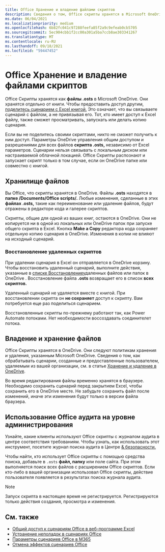 ```yaml
---
title: Office Хранение и владение файлами скриптов
description: Сведения о том, Office скрипты хранятся в Microsoft OneDrive и передаются между владельцами.
ms.date: 06/04/2021
ms.localizationpriority: medium
ms.openlocfilehash: 6b82fc041c97288feefa85f2a9c9efeab0cb5705
ms.sourcegitcommit: 5ec904cbb1f2cc00a301a5ba7ccb8ae303341267
ms.translationtype: MT
ms.contentlocale: ru-RU
ms.lasthandoff: 09/18/2021
ms.locfileid: "59447452"
---
```

# <a name="office-scripts-file-storage-and-ownership"></a>Office Хранение и владение файлами скриптов

Office Скрипты хранятся как **файлы .osts** в Microsoft OneDrive. Они хранятся отдельно от книги. Чтобы предоставить доступ другим, [поделитесь сценарием с Excel книгой.](excel.md#share-scripts) Это означает, что вы связываете сценарий с файлом, а не привязывая его. Тот, кто имеет доступ к Excel файлу, также сможет просматривать, запускать или делать копию сценария.

Если вы не поделитесь своими скриптами, никто не сможет получить к ним доступ. Параметры OneDrive управления общим доступом и разрешениями для всех файлов **скрипта .osts,** независимо от Excel параметров. Сценарии нельзя связывать с локальным диском или настраиваемой облачной локацией. Office Скрипты распознают и запускает скрипт только в том случае, если он OneDrive папке или совместно с книгой.

## <a name="file-storage"></a>Хранилище файлов

Вы Office, что скрипты хранятся в OneDrive. Файлы **.osts** находятся в **папке /Documents/Office scripts/.** Любые изменения, сделанные в этих **файлах .osts,** такие как переименование или удаление файлов, будут отражены в редакторе кода и галерее скриптов.

Скрипты, общие для одной из ваших книг, остаются в OneDrive. Они не копируется ни в одной из локальных или OneDrive папок при запуске общего скрипта в Excel. Кнопка **Make a Copy** редактора кода сохраняет отдельную копию сценария в OneDrive. Изменения в копии не влияют на исходный сценарий.

### <a name="restore-deleted-scripts"></a>Восстановление удаленных скриптов

При удалении сценария в Excel он отправляется в OneDrive корзину. Чтобы восстановить удаленный сценарий, выполните действия, указанные в [списке Восстановление](https://support.microsoft.com/office/949ada80-0026-4db3-a953-c99083e6a84f)удаленных файлов или папок в OneDrive . Восстановление файла **.osts** возвращает его в список **всех скриптов.**

Удаленный сценарий не удаляется вместе с книгой. При восстановлении скрипта он **не сохраняет** доступ к скрипту. Вам потребуется еще раз поделиться сценарием.

Восстановленные скрипты по-прежнему работают так, как Power Automate потоками. Нет необходимости воссоздавать соединителет потока.

## <a name="file-ownership-and-retention"></a>Владение и хранение файлов

Office Скрипты хранятся в OneDrive. Они следуют политикам хранения и удаления, указанным Microsoft OneDrive. Сведения о том, как обрабатывать сценарии, созданные и предоставленные пользователем, удаляемым из вашей организации, см. в статье [Хранение и удаление в OneDrive](/onedrive/retention-and-deletion).

Во время редактирования файлы временно хранятся в браузере. Необходимо сохранить сценарий перед закрытием Excel, чтобы сохранить его в OneDrive месте. Не забудьте сохранить файл после изменений, иначе эти изменения будут только в версии файла браузера.

## <a name="audit-office-scripts-usage-at-the-admin-level"></a>Использование Office аудита на уровне администрирования

Узнайте, какие клиенты используют Office скрипты с журналом аудита в центре соответствия требованиям. Чтобы узнать, как использовать этот инструмент, посетите журнал поиска аудита в Центре [& безопасности.](/microsoft-365/compliance/search-the-audit-log-in-security-and-compliance?view=o365-worldwide&preserve-view=true#search-the-audit-log)

Чтобы найти, кто использует Office скрипты с помощью средства поиска, добавьте в `.osts` **файл, папку** или поле сайта. При этом выполняется поиск всех файлов с расширением Office скриптов. Если кто-либо в вашей организации использовал Office скрипты, действие пользователя появляется в результатах поиска журнала аудита.

> [!NOTE]
> Запуск скрипта в настоящее время не регистрируется. Регистрируются только действия создания, просмотра и изменения.

## <a name="see-also"></a>См. также

- [Общий доступ к сценариям Office в веб-программе Excel](https://support.microsoft.com/office/226eddbc-3a44-4540-acfe-fccda3d1122b)
- [Устранение неполадок в сценариях Office](../testing/troubleshooting.md)
- [Параметры сценариев Office в M365](/microsoft-365/admin/manage/manage-office-scripts-settings)
- [Отмена эффектов сценариев Office](../testing/undo.md)
